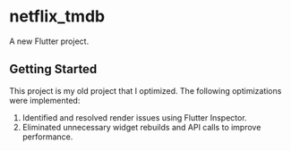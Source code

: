 # netflix_tmdb

A new Flutter project.

## Getting Started

This project is my old project that I optimized. The following optimizations were implemented:

1. Identified and resolved render issues using Flutter Inspector.
2. Eliminated unnecessary widget rebuilds and API calls to improve performance.



